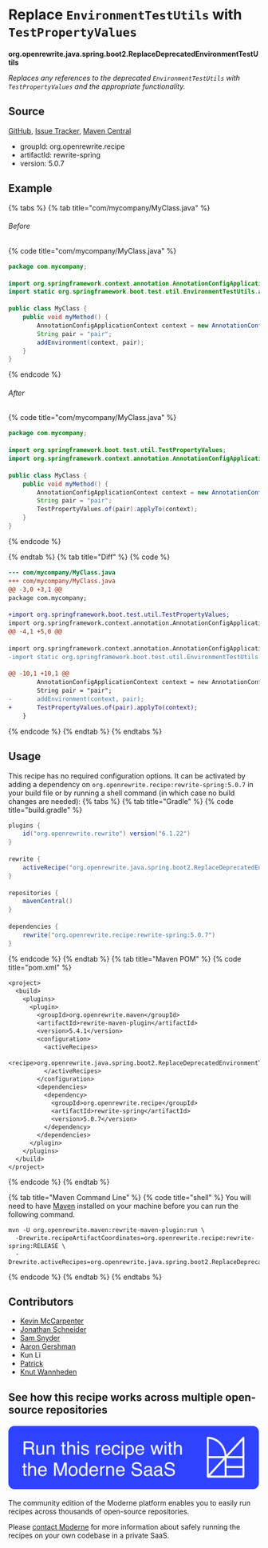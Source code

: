 # Replace `EnvironmentTestUtils` with `TestPropertyValues`

**org.openrewrite.java.spring.boot2.ReplaceDeprecatedEnvironmentTestUtils**

_Replaces any references to the deprecated `EnvironmentTestUtils` with `TestPropertyValues` and the appropriate functionality._

## Source

[GitHub](https://github.com/openrewrite/rewrite-spring/blob/main/src/main/java/org/openrewrite/java/spring/boot2/ReplaceDeprecatedEnvironmentTestUtils.java), [Issue Tracker](https://github.com/openrewrite/rewrite-spring/issues), [Maven Central](https://central.sonatype.com/artifact/org.openrewrite.recipe/rewrite-spring/5.0.7/jar)

* groupId: org.openrewrite.recipe
* artifactId: rewrite-spring
* version: 5.0.7

## Example


{% tabs %}
{% tab title="com/mycompany/MyClass.java" %}

###### Before
{% code title="com/mycompany/MyClass.java" %}
```java
package com.mycompany;

import org.springframework.context.annotation.AnnotationConfigApplicationContext;
import static org.springframework.boot.test.util.EnvironmentTestUtils.addEnvironment;

public class MyClass {
    public void myMethod() {
        AnnotationConfigApplicationContext context = new AnnotationConfigApplicationContext();
        String pair = "pair";
        addEnvironment(context, pair);
    }
}
```
{% endcode %}

###### After
{% code title="com/mycompany/MyClass.java" %}
```java
package com.mycompany;

import org.springframework.boot.test.util.TestPropertyValues;
import org.springframework.context.annotation.AnnotationConfigApplicationContext;

public class MyClass {
    public void myMethod() {
        AnnotationConfigApplicationContext context = new AnnotationConfigApplicationContext();
        String pair = "pair";
        TestPropertyValues.of(pair).applyTo(context);
    }
}
```
{% endcode %}

{% endtab %}
{% tab title="Diff" %}
{% code %}
```diff
--- com/mycompany/MyClass.java
+++ com/mycompany/MyClass.java
@@ -3,0 +3,1 @@
package com.mycompany;

+import org.springframework.boot.test.util.TestPropertyValues;
import org.springframework.context.annotation.AnnotationConfigApplicationContext;
@@ -4,1 +5,0 @@

import org.springframework.context.annotation.AnnotationConfigApplicationContext;
-import static org.springframework.boot.test.util.EnvironmentTestUtils.addEnvironment;

@@ -10,1 +10,1 @@
        AnnotationConfigApplicationContext context = new AnnotationConfigApplicationContext();
        String pair = "pair";
-       addEnvironment(context, pair);
+       TestPropertyValues.of(pair).applyTo(context);
    }
```
{% endcode %}
{% endtab %}
{% endtabs %}


## Usage

This recipe has no required configuration options. It can be activated by adding a dependency on `org.openrewrite.recipe:rewrite-spring:5.0.7` in your build file or by running a shell command (in which case no build changes are needed): 
{% tabs %}
{% tab title="Gradle" %}
{% code title="build.gradle" %}
```groovy
plugins {
    id("org.openrewrite.rewrite") version("6.1.22")
}

rewrite {
    activeRecipe("org.openrewrite.java.spring.boot2.ReplaceDeprecatedEnvironmentTestUtils")
}

repositories {
    mavenCentral()
}

dependencies {
    rewrite("org.openrewrite.recipe:rewrite-spring:5.0.7")
}
```
{% endcode %}
{% endtab %}
{% tab title="Maven POM" %}
{% code title="pom.xml" %}
```markup
<project>
  <build>
    <plugins>
      <plugin>
        <groupId>org.openrewrite.maven</groupId>
        <artifactId>rewrite-maven-plugin</artifactId>
        <version>5.4.1</version>
        <configuration>
          <activeRecipes>
            <recipe>org.openrewrite.java.spring.boot2.ReplaceDeprecatedEnvironmentTestUtils</recipe>
          </activeRecipes>
        </configuration>
        <dependencies>
          <dependency>
            <groupId>org.openrewrite.recipe</groupId>
            <artifactId>rewrite-spring</artifactId>
            <version>5.0.7</version>
          </dependency>
        </dependencies>
      </plugin>
    </plugins>
  </build>
</project>
```
{% endcode %}
{% endtab %}

{% tab title="Maven Command Line" %}
{% code title="shell" %}
You will need to have [Maven](https://maven.apache.org/download.cgi) installed on your machine before you can run the following command.

```shell
mvn -U org.openrewrite.maven:rewrite-maven-plugin:run \
  -Drewrite.recipeArtifactCoordinates=org.openrewrite.recipe:rewrite-spring:RELEASE \
  -Drewrite.activeRecipes=org.openrewrite.java.spring.boot2.ReplaceDeprecatedEnvironmentTestUtils
```
{% endcode %}
{% endtab %}
{% endtabs %}

## Contributors
* [Kevin McCarpenter](mailto:kevin@moderne.io)
* [Jonathan Schneider](mailto:jkschneider@gmail.com)
* [Sam Snyder](mailto:sam@moderne.io)
* [Aaron Gershman](mailto:aegershman@gmail.com)
* Kun Li
* [Patrick](mailto:patway99@gmail.com)
* [Knut Wannheden](mailto:knut@moderne.io)


## See how this recipe works across multiple open-source repositories

[![Moderne Link Image](/.gitbook/assets/ModerneRecipeButton.png)](https://app.moderne.io/recipes/org.openrewrite.java.spring.boot2.ReplaceDeprecatedEnvironmentTestUtils)

The community edition of the Moderne platform enables you to easily run recipes across thousands of open-source repositories.

Please [contact Moderne](https://moderne.io/product) for more information about safely running the recipes on your own codebase in a private SaaS.
